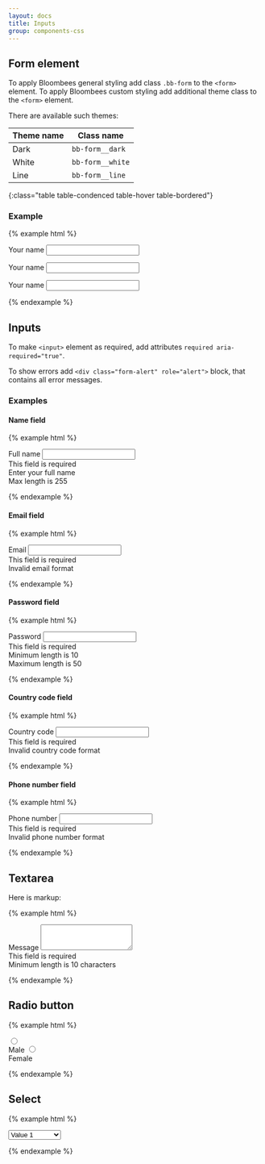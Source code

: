 ```yaml
---
layout: docs
title: Inputs
group: components-css
---
```


## Form element

To apply Bloombees general styling add class `.bb-form` to the `<form>` element.
To apply Bloombees custom styling add additional theme class to the `<form>` element.

There are available such themes:
 
| Theme name | Class name       |
|------------|------------------|
| Dark       | `bb-form__dark`  |
| White      | `bb-form__white` |
| Line       | `bb-form__line`  |
{:class="table table-condenced table-hover table-bordered"}

### Example

{% example html %}
<div class="bg-discover ptb-15 plr-15">
    <form name="testFormDark" class="bb-form bb-form__dark">
        <div class="bb-input">
            <label for="nameDark">Your name</label>
            <input id="nameDark"
                   name="name"
                   type="text"
                   required 
                   aria-required="true">
        </div>
    </form>
</div>

<div class="bg-discover ptb-15 plr-15">
    <form name="testFormLight" class="bb-form bb-form__white">
        <div class="bb-input">
            <label for="nameWhite">Your name</label>
            <input id="nameWhite"
                   name="name"
                   type="text"
                   required 
                   aria-required="true">
        </div>
    </form>
</div>

<div class="bg-discover ptb-15 plr-15">
    <form name="testFormLined" class="bb-form bb-form__line">
        <div class="bb-input">
            <label for="nameLine">Your name</label>
            <input id="nameLine"
                   name="nameLine"
                   type="text"
                   required 
                   aria-required="true">
        </div>
    </form>
</div>
{% endexample %}

## Inputs

To make `<input>` element as required, add attributes `required aria-required="true"`.

To show errors add `<div class="form-alert" role="alert">` block, that contains all error messages.

### Examples

#### Name field

{% example html %}
<div class="bg-discover ptb-15 plr-15">
    <form class="bb-form bb-form__dark">
        <div class="bb-input">
            <label for="nameTest">Full name</label>
            <input id="nameTest"
                   name="name"
                   type="text"
                   maxlength="255"
                   required 
                   aria-required="true">
            <div class="form-alert" role="alert">
                <div data-error="required">This field is required</div>
                <div data-error="fullName">Enter your full name</div>
                <div data-error="maxlength">Max length is 255</div>
            </div>
        </div>
    </form>
</div>
{% endexample %}

#### Email field

{% example html %}
<div class="bg-discover ptb-15 plr-15">
    <form class="bb-form bb-form__dark">
        <div class="bb-input">
            <label for="emailTest">Email</label>
            <input id="emailTest"
                   name="email"
                   type="email"
                   pattern="^\w+([\+\.-]?\w+)*@\w+([\.-]?\w+)*(\.\w{2,3})+$"
                   required
                   aria-required="true">
            <div class="form-alert" role="alert">
                <div data-error="required">This field is required</div>
                <div data-error="email">Invalid email format</div>
            </div>
        </div>
    </form>
</div>
{% endexample %}

#### Password field

{% example html %}
<div class="bg-discover ptb-15 plr-15">
    <form class="bb-form bb-form__dark">
        <div class="bb-input">
            <label for="password">Password</label>
            <input id="password"
                   name="password"
                   type="password"
                   minlength="8"
                   maxlength="50"
                   required 
                   aria-required="true">
            <div class="form-alert" role="alert">
                <div data-error="required">This field is required</div>
                <div data-error="minlength">Minimum length is 10</div>
                <div data-error="maxlength">Maximum length is 50</div>
            </div>
        </div>
    </form>
</div>
{% endexample %}

#### Country code field

{% example html %}
<div class="bg-discover ptb-15 plr-15">
    <form class="bb-form bb-form__dark">
        <div class="bb-input">
            <label for="country">Country code</label>
            <input id="country"
                   name="country"
                   type="text"
                   pattern="^\+?(?:[0-9]?){1,6}$"
                   required 
                   aria-required="true">
            <div class="form-alert" role="alert">
                <div data-error="required">This field is required</div>
                <div data-error="country">Invalid country code format</div>
            </div>
        </div>
    </form>
</div>
{% endexample %}

#### Phone number field

{% example html %}
<div class="bg-discover ptb-15 plr-15">
    <form class="bb-form bb-form__dark">
        <div class="bb-input">
            <label for="phone">Phone number</label>
            <input id="phone"
                   name="phone"
                   type="tel"
                   pattern="^\d*(?:\d[+-. ()]*){7,}$"
                   required 
                   aria-required="true">
            <div class="form-alert" role="alert">
                <div data-error="required">This field is required</div>
                <div data-error="phone">Invalid phone number format</div>
            </div>
        </div>
    </form>
</div>
{% endexample %}

## Textarea

Here is markup:

{% example html %}
<div class="bg-discover ptb-15 plr-15">
    <form class="bb-form bb-form__dark">
        <div class="bb-input">
            <label for="message">Message</label>
            <textarea id="message"
                      name="message"
                      type="text"
                      rows="3"
                      minlength="10"
                      required 
                      aria-required="true">
            </textarea>
            <div class="form-alert" role="alert">
                <div data-error="required">This field is required</div>
                <div data-error="minlength">Minimum length is 10 characters</div>
            </div>
        </div>
    </form>
</div>
{% endexample %}

## Radio button

{% example html %}
<div class="bg-discover personal-details-section ptb-15 plr-15">
    <form class="bb-form bb-form__dark">
        <section class="gender-section">
            <label>
                <input type="radio" name="male" value="0">
                <div class="bb-checkbox-box active">
                    <div class="tick"></div>
                </div>
                <span>Male</span>
            </label>
            <label>
                <input type="radio" name="female" value="1">
                <div class="bb-checkbox-box">
                    <div class="tick"></div>
                </div>
                <span>Female</span>
            </label>
        </section>
    </form>
</div>
{% endexample %}

## Select

{% example html %}
<div class="bg-discover ptb-15 plr-15">
    <form class="bb-form bb-form__dark">
        <div class="bb-select">
            <select>
                <option value="" disabled>Choose value</option>
                <option value="1">Value 1</option>
                <option value="2">Value 2</option>
                <option value="3">Value 3</option>
                <option value="4">Value 4</option>
            </select>
            <span class="icon bb-icon-dropdown"></span>
        </div>
    </form>
</div>
{% endexample %}